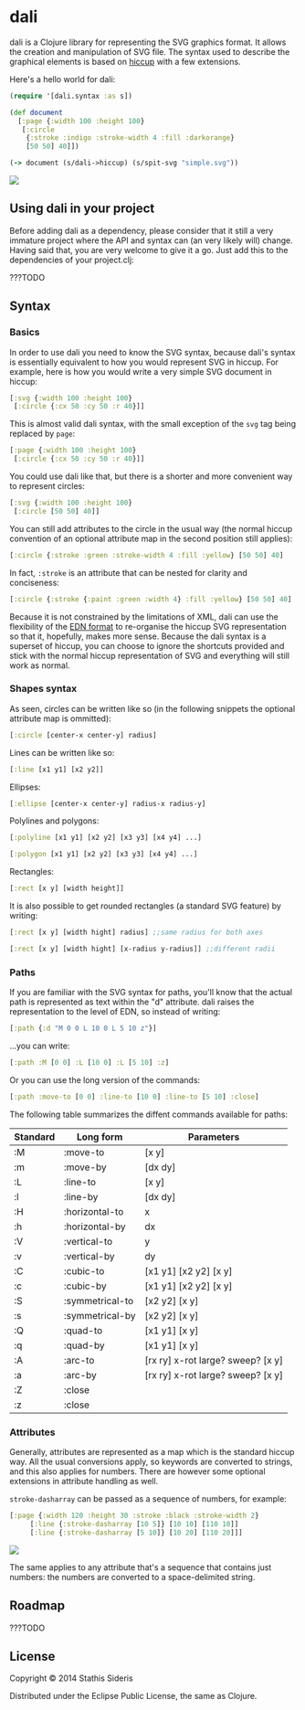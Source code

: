 # dali

dali is a Clojure library for representing the SVG graphics format. It
allows the creation and manipulation of SVG file. The syntax used to
describe the graphical elements is based on
[hiccup](https://github.com/weavejester/hiccup) with a few extensions.

Here's a hello world for dali:

```clojure
(require '[dali.syntax :as s])

(def document
  [:page {:width 100 :height 100}
   [:circle
    {:stroke :indigo :stroke-width 4 :fill :darkorange}
    [50 50] 40]])

(-> document (s/dali->hiccup) (s/spit-svg "simple.svg"))
```

![](https://rawgit.com/stathissideris/dali/master/examples/output/hello-world.svg)

## Using dali in your project

Before adding dali as a dependency, please consider that it still a
very immature project where the API and syntax can (an very likely
will) change. Having said that, you are very welcome to give it a
go. Just add this to the dependencies of your project.clj:

???TODO

## Syntax

### Basics

In order to use dali you need to know the SVG syntax, because dali's
syntax is essentially equivalent to how you would represent SVG in
hiccup. For example, here is how you would write a very simple SVG
document in hiccup:

```clojure
[:svg {:width 100 :height 100}
 [:circle {:cx 50 :cy 50 :r 40}]]
```

This is almost valid dali syntax, with the small exception of the
`svg` tag being replaced by `page`:

```clojure
[:page {:width 100 :height 100}
 [:circle {:cx 50 :cy 50 :r 40}]]
```

You could use dali like that, but there is a shorter and more
convenient way to represent circles:

```clojure
[:svg {:width 100 :height 100}
 [:circle [50 50] 40]]
```

You can still add attributes to the circle in the usual way (the
normal hiccup convention of an optional attribute map in the second
position still applies):

```clojure
[:circle {:stroke :green :stroke-width 4 :fill :yellow} [50 50] 40]
```

In fact, `:stroke` is an attribute that can be nested for clarity and
conciseness:

```clojure
[:circle {:stroke {:paint :green :width 4} :fill :yellow} [50 50] 40]
```

Because it is not constrained by the limitations of XML, dali can use
the flexibility of the [EDN format](https://github.com/edn-format/edn)
to re-organise the hiccup SVG representation so that it, hopefully,
makes more sense. Because the dali syntax is a superset of hiccup, you
can choose to ignore the shortcuts provided and stick with the normal
hiccup representation of SVG and everything will still work as normal.

### Shapes syntax

As seen, circles can be written like so (in the following snippets the
optional attribute map is ommitted):

```clojure
[:circle [center-x center-y] radius]
```

Lines can be written like so:

```clojure
[:line [x1 y1] [x2 y2]]
```

Ellipses:
```clojure
[:ellipse [center-x center-y] radius-x radius-y]
```

Polylines and polygons:
```clojure
[:polyline [x1 y1] [x2 y2] [x3 y3] [x4 y4] ...]

[:polygon [x1 y1] [x2 y2] [x3 y3] [x4 y4] ...]
```

Rectangles:
```clojure
[:rect [x y] [width height]]
```

It is also possible to get rounded rectangles (a standard SVG feature)
by writing:

```clojure
[:rect [x y] [width hight] radius] ;;same radius for both axes

[:rect [x y] [width hight] [x-radius y-radius]] ;;different radii
```

### Paths

If you are familiar with the SVG syntax for paths, you'll know that
the actual path is represented as text within the "d" attribute. dali
raises the representation to the level of EDN, so instead of writing:

```clojure
[:path {:d "M 0 0 L 10 0 L 5 10 z"}]
```

...you can write:

```clojure
[:path :M [0 0] :L [10 0] :L [5 10] :z]
```

Or you can use the long version of the commands:

```clojure
[:path :move-to [0 0] :line-to [10 0] :line-to [5 10] :close]
```

The following table summarizes the diffent commands available for
paths:

| Standard | Long form       | Parameters                        |
|----------|-----------------|-----------------------------------|
| :M       | :move-to        | [x y]                             |
| :m       | :move-by        | [dx dy]                           |
| :L       | :line-to        | [x y]                             |
| :l       | :line-by        | [dx dy]                           |
| :H       | :horizontal-to  | x                                 |
| :h       | :horizontal-by  | dx                                |
| :V       | :vertical-to    | y                                 |
| :v       | :vertical-by    | dy                                |
| :C       | :cubic-to       | [x1 y1] [x2 y2] [x y]             |
| :c       | :cubic-by       | [x1 y1] [x2 y2] [x y]             |
| :S       | :symmetrical-to | [x2 y2] [x y]                     |
| :s       | :symmetrical-by | [x2 y2] [x y]                     |
| :Q       | :quad-to        | [x1 y1] [x y]                     |
| :q       | :quad-by        | [x1 y1] [x y]                     |
| :A       | :arc-to         | [rx ry] x-rot large? sweep? [x y] |
| :a       | :arc-by         | [rx ry] x-rot large? sweep? [x y] |
| :Z       | :close          |                                   |
| :z       | :close          |                                   |

### Attributes

Generally, attributes are represented as a map which is the standard
hiccup way. All the usual conversions apply, so keywords are converted
to strings, and this also applies for numbers. There are however some
optional extensions in attribute handling as well.

`stroke-dasharray` can be passed as a sequence of numbers, for example:

```clojure
[:page {:width 120 :height 30 :stroke :black :stroke-width 2}
     [:line {:stroke-dasharray [10 5]} [10 10] [110 10]]
     [:line {:stroke-dasharray [5 10]} [10 20] [110 20]]]
```

![](https://rawgit.com/stathissideris/dali/master/examples/output/dasharray.svg)

The same applies to any attribute that's a sequence that contains just
numbers: the numbers are converted to a space-delimited string.

## Roadmap

???TODO

## License

Copyright © 2014 Stathis Sideris

Distributed under the Eclipse Public License, the same as Clojure.
